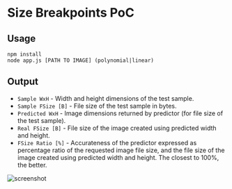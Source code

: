 # Size Breakpoints PoC

## Usage

```
npm install
node app.js [PATH TO IMAGE] (polynomial|linear)
```

## Output

- `Sample WxH` - Width and height dimensions of the test sample.
- `Sample FSize [B]` - File size of the test sample in bytes.
- `Predicted WxH` - Image dimensions returned by predictor (for file size of the test sample).
- `Real FSize [B]` - File size of the image created using predicted width and height.
- `FSize Ratio [%]` - Accurateness of the predictor expressed as percentage ratio of the requested image file size, and the file size of the image created using predicted width and height. The closest to 100%, the better.


![screenshot](https://cloud.githubusercontent.com/assets/803299/19219503/49da2bf2-8e15-11e6-8b1d-c3a0b89b7949.png)

